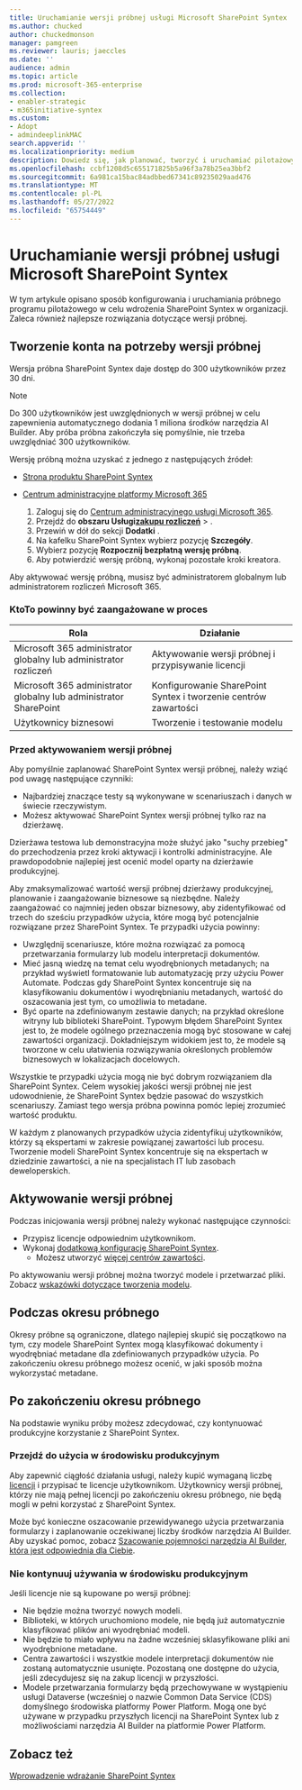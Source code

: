 ```yaml
---
title: Uruchamianie wersji próbnej usługi Microsoft SharePoint Syntex
ms.author: chucked
author: chuckedmonson
manager: pamgreen
ms.reviewer: lauris; jaeccles
ms.date: ''
audience: admin
ms.topic: article
ms.prod: microsoft-365-enterprise
ms.collection:
- enabler-strategic
- m365initiative-syntex
ms.custom:
- Adopt
- admindeeplinkMAC
search.appverid: ''
ms.localizationpriority: medium
description: Dowiedz się, jak planować, tworzyć i uruchamiać pilotażowy program próbny dla SharePoint Syntex w organizacji.
ms.openlocfilehash: ccbf1208d5c655171825b5a96f3a78b25ea3bbf2
ms.sourcegitcommit: 6a981ca15bac84adbbed67341c89235029aad476
ms.translationtype: MT
ms.contentlocale: pl-PL
ms.lasthandoff: 05/27/2022
ms.locfileid: "65754449"
---
```

# <a name="run-a-trial-of-microsoft-sharepoint-syntex"></a>Uruchamianie wersji próbnej usługi Microsoft SharePoint Syntex

W tym artykule opisano sposób konfigurowania i uruchamiania próbnego programu pilotażowego w celu wdrożenia SharePoint Syntex w organizacji. Zaleca również najlepsze rozwiązania dotyczące wersji próbnej.

## <a name="sign-up-for-a-trial"></a>Tworzenie konta na potrzeby wersji próbnej

Wersja próbna SharePoint Syntex daje dostęp do 300 użytkowników przez 30 dni.

> [!NOTE]
> Do 300 użytkowników jest uwzględnionych w wersji próbnej w celu zapewnienia automatycznego dodania 1 miliona środków narzędzia AI Builder. Aby próba próbna zakończyła się pomyślnie, nie trzeba uwzględniać 300 użytkowników.

Wersję próbną można uzyskać z jednego z następujących źródeł:

- [Strona produktu SharePoint Syntex](https://www.microsoft.com/microsoft-365/enterprise/sharepoint-syntex?activetab=pivot:overviewtab)

- [Centrum administracyjne platformy Microsoft 365](https://admin.microsoft.com)
    1. Zaloguj się do [Centrum administracyjnego usługi Microsoft 365](https://admin.microsoft.com).
    2. Przejdź do **obszaru Usługi**<a href="https://go.microsoft.com/fwlink/p/?linkid=868433" target="_blank">**zakupu rozliczeń**</a> > .
    3. Przewiń w dół do sekcji **Dodatki** .
    4. Na kafelku SharePoint Syntex wybierz pozycję **Szczegóły**.
    5. Wybierz pozycję **Rozpocznij bezpłatną wersję próbną**.
    6. Aby potwierdzić wersję próbną, wykonaj pozostałe kroki kreatora.

Aby aktywować wersję próbną, musisz być administratorem globalnym lub administratorem rozliczeń Microsoft 365.

### <a name="who-should-be-involved-in-a-trial"></a>KtoTo powinny być zaangażowane w proces

|Rola|Działanie|
|---|---|
|Microsoft 365 administrator globalny lub administrator rozliczeń|Aktywowanie wersji próbnej i przypisywanie licencji|
|Microsoft 365 administrator globalny lub administrator SharePoint|Konfigurowanie SharePoint Syntex i tworzenie centrów zawartości|
|Użytkownicy biznesowi|Tworzenie i testowanie modelu|

### <a name="before-you-activate-a-trial"></a>Przed aktywowaniem wersji próbnej

Aby pomyślnie zaplanować SharePoint Syntex wersji próbnej, należy wziąć pod uwagę następujące czynniki:

- Najbardziej znaczące testy są wykonywane w scenariuszach i danych w świecie rzeczywistym.
- Możesz aktywować SharePoint Syntex wersji próbnej tylko raz na dzierżawę.

Dzierżawa testowa lub demonstracyjna może służyć jako "suchy przebieg" do przechodzenia przez kroki aktywacji i kontrolki administracyjne. Ale prawdopodobnie najlepiej jest ocenić model oparty na dzierżawie produkcyjnej.

Aby zmaksymalizować wartość wersji próbnej dzierżawy produkcyjnej, planowanie i zaangażowanie biznesowe są niezbędne. Należy zaangażować co najmniej jeden obszar biznesowy, aby zidentyfikować od trzech do sześciu przypadków użycia, które mogą być potencjalnie rozwiązane przez SharePoint Syntex. Te przypadki użycia powinny:

- Uwzględnij scenariusze, które można rozwiązać za pomocą przetwarzania formularzy lub modelu interpretacji dokumentów.
- Mieć jasną wiedzę na temat celu wyodrębnionych metadanych; na przykład wyświetl formatowanie lub automatyzację przy użyciu Power Automate. Podczas gdy SharePoint Syntex koncentruje się na klasyfikowaniu dokumentów i wyodrębnianiu metadanych, wartość do oszacowania jest tym, co umożliwia to metadane.
- Być oparte na zdefiniowanym zestawie danych; na przykład określone witryny lub biblioteki SharePoint. Typowym błędem SharePoint Syntex jest to, że modele ogólnego przeznaczenia mogą być stosowane w całej zawartości organizacji. Dokładniejszym widokiem jest to, że modele są tworzone w celu ułatwienia rozwiązywania określonych problemów biznesowych w lokalizacjach docelowych.

Wszystkie te przypadki użycia mogą nie być dobrym rozwiązaniem dla SharePoint Syntex. Celem wysokiej jakości wersji próbnej nie jest udowodnienie, że SharePoint Syntex będzie pasować do wszystkich scenariuszy. Zamiast tego wersja próbna powinna pomóc lepiej zrozumieć wartość produktu.

W każdym z planowanych przypadków użycia zidentyfikuj użytkowników, którzy są ekspertami w zakresie powiązanej zawartości lub procesu. Tworzenie modeli SharePoint Syntex koncentruje się na ekspertach w dziedzinie zawartości, a nie na specjalistach IT lub zasobach deweloperskich.

## <a name="activate-a-trial"></a>Aktywowanie wersji próbnej

Podczas inicjowania wersji próbnej należy wykonać następujące czynności:

- Przypisz licencje odpowiednim użytkownikom.
- Wykonaj [dodatkową konfigurację SharePoint Syntex](set-up-content-understanding.md).
  - Możesz utworzyć [więcej centrów zawartości](create-a-content-center.md).

Po aktywowaniu wersji próbnej można tworzyć modele i przetwarzać pliki. Zobacz [wskazówki dotyczące tworzenia modelu](create-a-content-center.md).

## <a name="during-a-trial"></a>Podczas okresu próbnego

Okresy próbne są ograniczone, dlatego najlepiej skupić się początkowo na tym, czy modele SharePoint Syntex mogą klasyfikować dokumenty i wyodrębniać metadane dla zdefiniowanych przypadków użycia. Po zakończeniu okresu próbnego możesz ocenić, w jaki sposób można wykorzystać metadane.

## <a name="after-a-trial"></a>Po zakończeniu okresu próbnego

Na podstawie wyniku próby możesz zdecydować, czy kontynuować produkcyjne korzystanie z SharePoint Syntex.

### <a name="proceed-to-production-use"></a>Przejdź do użycia w środowisku produkcyjnym

Aby zapewnić ciągłość działania usługi, należy kupić wymaganą liczbę [licencji](syntex-licensing.md) i przypisać te licencje użytkownikom. Użytkownicy wersji próbnej, którzy nie mają pełnej licencji po zakończeniu okresu próbnego, nie będą mogli w pełni korzystać z SharePoint Syntex.

Może być konieczne oszacowanie przewidywanego użycia przetwarzania formularzy i zaplanowanie oczekiwanej liczby środków narzędzia AI Builder. Aby uzyskać pomoc, zobacz [Szacowanie pojemności narzędzia AI Builder, która jest odpowiednia dla Ciebie](https://powerapps.microsoft.com/ai-builder-calculator/).

### <a name="dont-proceed-to-production-use"></a>Nie kontynuuj używania w środowisku produkcyjnym

Jeśli licencje nie są kupowane po wersji próbnej:

- Nie będzie można tworzyć nowych modeli.
- Biblioteki, w których uruchomiono modele, nie będą już automatycznie klasyfikować plików ani wyodrębniać modeli.
- Nie będzie to miało wpływu na żadne wcześniej sklasyfikowane pliki ani wyodrębnione metadane.
- Centra zawartości i wszystkie modele interpretacji dokumentów nie zostaną automatycznie usunięte. Pozostaną one dostępne do użycia, jeśli zdecydujesz się na zakup licencji w przyszłości.
- Modele przetwarzania formularzy będą przechowywane w wystąpieniu usługi Dataverse (wcześniej o nazwie Common Data Service (CDS) domyślnego środowiska platformy Power Platform. Mogą one być używane w przypadku przyszłych licencji na SharePoint Syntex lub z możliwościami narzędzia AI Builder na platformie Power Platform.

## <a name="see-also"></a>Zobacz też

[Wprowadzenie wdrażanie SharePoint Syntex](adoption-getstarted.md)

